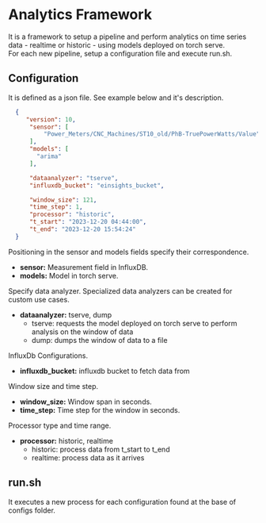 # Analytics Framework 

  It is a framework to setup a pipeline and perform analytics on time series data - realtime or historic - using models deployed on torch serve.  
  For each new pipeline, setup a configuration file and execute run.sh.  

## Configuration 
  
  It is defined as a json file. See example below and it's description. 

```json
  {
     "version": 10,
      "sensor": [
          "Power_Meters/CNC_Machines/ST10_old/PhB-TruePowerWatts/Value"
      ],
      "models": [
        "arima"
      ],

      "dataanalyzer": "tserve",
      "influxdb_bucket": "einsights_bucket",

      "window_size": 121,
      "time_step": 1,
      "processor": "historic",
      "t_start": "2023-12-20 04:44:00",
      "t_end": "2023-12-20 15:54:24"
  }
```

  Positioning in the sensor and models fields specify their correspondence.

  * **sensor:** Measurement field in InfluxDB. 
  * **models:** Model in torch serve.

  Specify data analyzer. Specialized data analyzers can be created for custom use cases. 

  * **dataanalyzer:** tserve, dump
    * tserve: requests the model deployed on torch serve to perform analysis on the window of data 
    * dump: dumps the window of data to a file 

  InfluxDb Configurations. 

  * **influxdb_bucket:**  influxdb bucket to fetch data from
  
  Window size and time step.

  * **window_size:** Window span in seconds. 
  * **time_step:** Time step for the window in seconds. 

  Processor type and time range.

  * **processor:** historic, realtime
    * historic: process data from t_start to t_end 
    * realtime: process data as it arrives

## run.sh 

  It executes a new process for each configuration found at the base of configs folder. 





